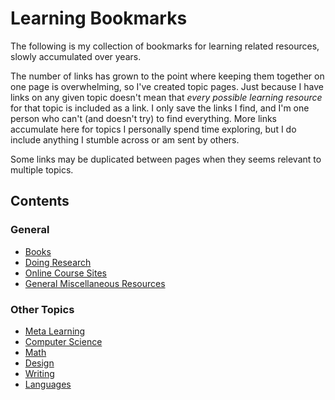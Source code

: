 # Learning Bookmarks

The following is my collection of bookmarks for learning related resources, slowly accumulated over years.

The number of links has grown to the point where keeping them together on one page is overwhelming, so I've created topic pages. Just because I have links on any given topic doesn't mean that *every possible learning resource* for that topic is included as a link. I only save the links I find, and I'm one person who can't (and doesn't try) to find everything. More links accumulate here for topics I personally spend time exploring, but I do include anything I stumble across or am sent by others.

Some links may be duplicated between pages when they seems relevant to multiple topics.

## Contents

### General

* [Books](books.md)
* [Doing Research](research.md)
* [Online Course Sites](online-courses.md)
* [General Miscellaneous Resources](misc.md)

### Other Topics

* [Meta Learning](meta-learning.md)
* [Computer Science](compsci.md)
* [Math](math.md)
* [Design](design.md)
* [Writing](writing.md)
* [Languages](languages.md)
